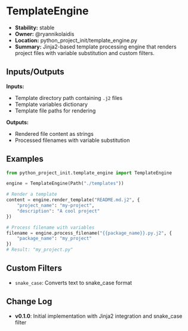 # TemplateEngine

- **Stability:** stable
- **Owner:** @ryannikolaidis
- **Location:** python_project_init/template_engine.py
- **Summary:** Jinja2-based template processing engine that renders project files with variable substitution and custom filters.

## Inputs/Outputs

**Inputs:**
- Template directory path containing `.j2` files
- Template variables dictionary
- Template file paths for rendering

**Outputs:**
- Rendered file content as strings
- Processed filenames with variable substitution

## Examples

```python
from python_project_init.template_engine import TemplateEngine

engine = TemplateEngine(Path("./templates"))

# Render a template
content = engine.render_template("README.md.j2", {
    "project_name": "my-project",
    "description": "A cool project"
})

# Process filename with variables
filename = engine.process_filename("{{package_name}}.py.j2", {
    "package_name": "my_project"
})
# Result: "my_project.py"
```

## Custom Filters

- `snake_case`: Converts text to snake_case format

## Change Log

- **v0.1.0**: Initial implementation with Jinja2 integration and snake_case filter